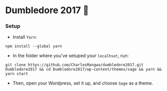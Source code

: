 # Dumbledore 2017 🔮

### Setup

- Install `Yarn`:

```
npm install --global yarn
```

- In the folder where you've setuped your `localhsot`, run:

```
git clone https://github.com/CharlesMangwa/dumbledore2017.git Dumbledore2017 && cd Dumbledore2017/wp-content/themes/sage && yarn && yarn start
```

- Then, open your Wordpress, set it up, and choose `Sage` as a theme.

